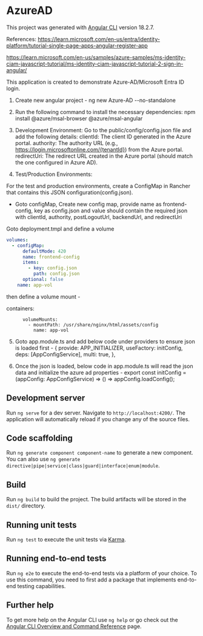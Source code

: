 # AzureAD

This project was generated with [Angular CLI](https://github.com/angular/angular-cli) version 18.2.7.

References: 
https://learn.microsoft.com/en-us/entra/identity-platform/tutorial-single-page-apps-angular-register-app

https://learn.microsoft.com/en-us/samples/azure-samples/ms-identity-ciam-javascript-tutorial/ms-identity-ciam-javascript-tutorial-2-sign-in-angular/

This application is created to demonstrate Azure-AD/Microsoft Entra ID login.
1. Create new angular project - ng new Azure-AD --no-standalone

2. Run the following command to install the necessary dependencies:
npm install @azure/msal-browser @azure/msal-angular


3. Development Environment:
Go to the public/config/config.json file and add the following details:
clientId: The client ID generated in the Azure portal.
authority: The authority URL (e.g., https://login.microsoftonline.com/{tenantId}) from the Azure portal.
redirectUri: The redirect URL created in the Azure portal (should match the one configured in Azure AD).


4. Test/Production Environments:

For the test and production environments, create a ConfigMap in Rancher that contains this JSON configuration(config.json).
- Goto configMap, Create new config map, provide name as frontend-config, key as config.json and value should contain the required json with clientId, authority, postLogoutUrl, backendUrl, and redirectUri

Goto deployment.tmpl and define a volume 
```yaml
volumes:
  - configMap:
      defaultMode: 420
      name: frontend-config
      items:
        - key: config.json
          path: config.json
      optional: false
    name: app-vol
```


then define a volume mount -

containers:
        
          volumeMounts:
            - mountPath: /usr/share/nginx/html/assets/config
              name: app-vol
          

5. Goto app.module.ts and add below code under providers to ensure json is loaded first - 
{
      provide: APP_INITIALIZER,
      useFactory: initConfig,
      deps: [AppConfigService],
      multi: true,
},


6. Once the json is loaded, below code in app.module.ts will read the json data and initialize the azure ad properties - 
export const initConfig = (appConfig: AppConfigService) => () =>
  appConfig.loadConfig();


## Development server

Run `ng serve` for a dev server. Navigate to `http://localhost:4200/`. The application will automatically reload if you change any of the source files.

## Code scaffolding

Run `ng generate component component-name` to generate a new component. You can also use `ng generate directive|pipe|service|class|guard|interface|enum|module`.

## Build

Run `ng build` to build the project. The build artifacts will be stored in the `dist/` directory.

## Running unit tests

Run `ng test` to execute the unit tests via [Karma](https://karma-runner.github.io).

## Running end-to-end tests

Run `ng e2e` to execute the end-to-end tests via a platform of your choice. To use this command, you need to first add a package that implements end-to-end testing capabilities.

## Further help

To get more help on the Angular CLI use `ng help` or go check out the [Angular CLI Overview and Command Reference](https://angular.dev/tools/cli) page.
